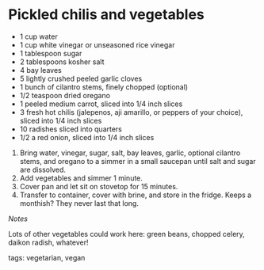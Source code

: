 Pickled chilis and vegetables
==================

* 1 cup water
* 1 cup white vinegar or unseasoned rice vinegar
* 1 tablespoon sugar
* 2 tablespoons kosher salt
* 4 bay leaves
* 5 lightly crushed peeled garlic cloves
* 1 bunch of cilantro stems, finely chopped (optional)
* 1/2 teaspoon dried oregano
* 1 peeled medium carrot, sliced into 1/4 inch slices
* 3 fresh hot chilis (jalepenos, aji amarillo, or peppers of your choice), sliced into 1/4 inch slices
* 10 radishes sliced into quarters
* 1/2 a red onion, sliced into 1/4 inch slices

1. Bring water, vinegar, sugar, salt, bay leaves, garlic, optional cilantro stems, and oregano to a simmer in a small saucepan until salt and sugar are dissolved.
2. Add vegetables and simmer 1 minute.
3. Cover pan and let sit on stovetop for 15 minutes.
4. Transfer to container, cover with brine, and store in the fridge. Keeps a monthish? They never last that long.

_Notes_

Lots of other vegetables could work here: green beans, chopped celery, daikon radish, whatever!

tags: vegetarian, vegan